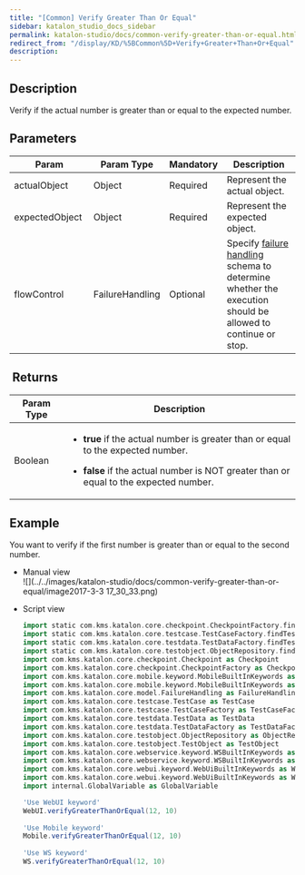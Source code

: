```yaml
---
title: "[Common] Verify Greater Than Or Equal" 
sidebar: katalon_studio_docs_sidebar
permalink: katalon-studio/docs/common-verify-greater-than-or-equal.html 
redirect_from: "/display/KD/%5BCommon%5D+Verify+Greater+Than+Or+Equal" 
description: 
---
```

Description 
------------

Verify if the actual number is greater than or equal to the expected number.

Parameters 
-----------

| Param | Param Type | Mandatory | Description |
| --- | --- | --- | --- |
| actualObject  | Object  | Required | Represent the actual object. |
| expectedObject  | Object  | Required | Represent the expected object. |
| flowControl | FailureHandling | Optional | Specify [failure handling](https://docs.katalon.com/x/qAAM) schema to determine whether the execution should be allowed to continue or stop. |

 Returns 
---------

<table><thead><tr><th>Param Type</th><th>Description</th></tr></thead><tbody><tr><td>Boolean</td><td><ul><li><p><strong>true</strong>&nbsp;if the actual number is greater than or equal to the expected number.</p></li><li><p><strong>false</strong>&nbsp;if the actual number is NOT greater than or equal to the expected number.&nbsp;</p></li></ul></td></tr></tbody></table>

Example 
--------

You want to verify if the first number is greater than or equal to the second number.

*   Manual view    
    ![](../../images/katalon-studio/docs/common-verify-greater-than-or-equal/image2017-3-3 17_30_33.png)
*   Script view 
    
    ```groovy
    import static com.kms.katalon.core.checkpoint.CheckpointFactory.findCheckpoint
    import static com.kms.katalon.core.testcase.TestCaseFactory.findTestCase
    import static com.kms.katalon.core.testdata.TestDataFactory.findTestData
    import static com.kms.katalon.core.testobject.ObjectRepository.findTestObject
    import com.kms.katalon.core.checkpoint.Checkpoint as Checkpoint
    import com.kms.katalon.core.checkpoint.CheckpointFactory as CheckpointFactory
    import com.kms.katalon.core.mobile.keyword.MobileBuiltInKeywords as MobileBuiltInKeywords
    import com.kms.katalon.core.mobile.keyword.MobileBuiltInKeywords as Mobile
    import com.kms.katalon.core.model.FailureHandling as FailureHandling
    import com.kms.katalon.core.testcase.TestCase as TestCase
    import com.kms.katalon.core.testcase.TestCaseFactory as TestCaseFactory
    import com.kms.katalon.core.testdata.TestData as TestData
    import com.kms.katalon.core.testdata.TestDataFactory as TestDataFactory
    import com.kms.katalon.core.testobject.ObjectRepository as ObjectRepository
    import com.kms.katalon.core.testobject.TestObject as TestObject
    import com.kms.katalon.core.webservice.keyword.WSBuiltInKeywords as WSBuiltInKeywords
    import com.kms.katalon.core.webservice.keyword.WSBuiltInKeywords as WS
    import com.kms.katalon.core.webui.keyword.WebUiBuiltInKeywords as WebUiBuiltInKeywords
    import com.kms.katalon.core.webui.keyword.WebUiBuiltInKeywords as WebUI
    import internal.GlobalVariable as GlobalVariable
    
    'Use WebUI keyword'
    WebUI.verifyGreaterThanOrEqual(12, 10)
     
    'Use Mobile keyword'
    Mobile.verifyGreaterThanOrEqual(12, 10)
     
    'Use WS keyword'
    WS.verifyGreaterThanOrEqual(12, 10)
    ```